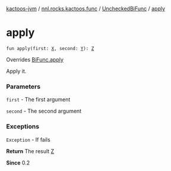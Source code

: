 [kactoos-jvm](../../index.md) / [nnl.rocks.kactoos.func](../index.md) / [UncheckedBiFunc](index.md) / [apply](./apply.md)

# apply

`fun apply(first: `[`X`](index.md#X)`, second: `[`Y`](index.md#Y)`): `[`Z`](index.md#Z)

Overrides [BiFunc.apply](../../nnl.rocks.kactoos/-bi-func/apply.md)

Apply it.

### Parameters

`first` - The first argument

`second` - The second argument

### Exceptions

`Exception` - If fails

**Return**
The result [Z](../../nnl.rocks.kactoos/-bi-func/index.md#Z)

**Since**
0.2

